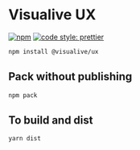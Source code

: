 # Visualive UX

[![npm](https://img.shields.io/npm/v/@visualive/ux?style=flat-square)](https://www.npmjs.com/package/@visualive/ux)
[![code style: prettier](https://img.shields.io/badge/code_style-prettier-ff69b4.svg?style=flat-square)](https://github.com/prettier/prettier)

```bash
npm install @visualive/ux
```

## Pack without publishing

```bash
npm pack
```

## To build and dist

```bash
yarn dist
```

